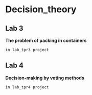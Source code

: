 # Decision_theory

## Lab 3
**The problem of packing in containers**
```
in lab_tpr3 project
```

## Lab 4
**Decision-making by voting methods**
```
in lab_tpr4 project
```
